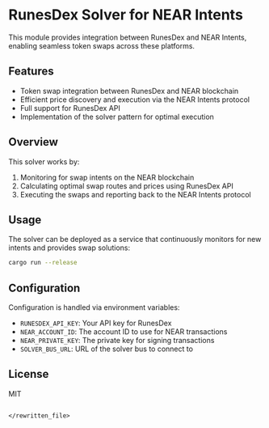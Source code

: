 # RunesDex Solver for NEAR Intents

This module provides integration between RunesDex and NEAR Intents, enabling seamless token swaps across these platforms.

## Features

- Token swap integration between RunesDex and NEAR blockchain
- Efficient price discovery and execution via the NEAR Intents protocol
- Full support for RunesDex API
- Implementation of the solver pattern for optimal execution

## Overview

This solver works by:

1. Monitoring for swap intents on the NEAR blockchain
2. Calculating optimal swap routes and prices using RunesDex API
3. Executing the swaps and reporting back to the NEAR Intents protocol

## Usage

The solver can be deployed as a service that continuously monitors for new intents and provides swap solutions:

```sh
cargo run --release
```

## Configuration

Configuration is handled via environment variables:

- `RUNESDEX_API_KEY`: Your API key for RunesDex
- `NEAR_ACCOUNT_ID`: The account ID to use for NEAR transactions
- `NEAR_PRIVATE_KEY`: The private key for signing transactions
- `SOLVER_BUS_URL`: URL of the solver bus to connect to

## License

MIT
```

</rewritten_file>